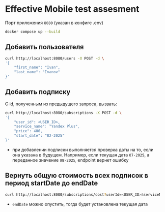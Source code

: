 # Effective Mobile test assesment

Порт приложения `8080` (указан в конфиге .env)

```sh
docker compose up --build
```

## Добавить пользователя

```sh
curl http://localhost:8080/users -X POST -d \
'{
    "first_name": "Ivan",
    "last_name": "Ivanov"
}'
```

## Добавить подписку

С id, полученным из предыдущего запроса, вызвать:

```sh
curl http://localhost:8080/subscriptions -X POST -d \
'{
    "user_id": <USER_ID>,
    "service_name": "Yandex Plus",
    "price": 400,
    "start_date": "02-2025"
}'
```

- при добавлении подписки выполняется проверка даты на то, если она указана в будущем. Например, если текущая дата `07-2025`, а переданное значение `08-2025`, endpoint вернет ошибку

## Вернуть общую стоимость всех подписок в период startDate до endDate

```sh
curl http://localhost:8080/subscriptions/cost?userId=<USER_ID>&serviceName=<SERVICE_NAME>&startDate=date_1&endDate=date_2
```

- `endDate` можно опустить, тогда будет установлена текущая дата
